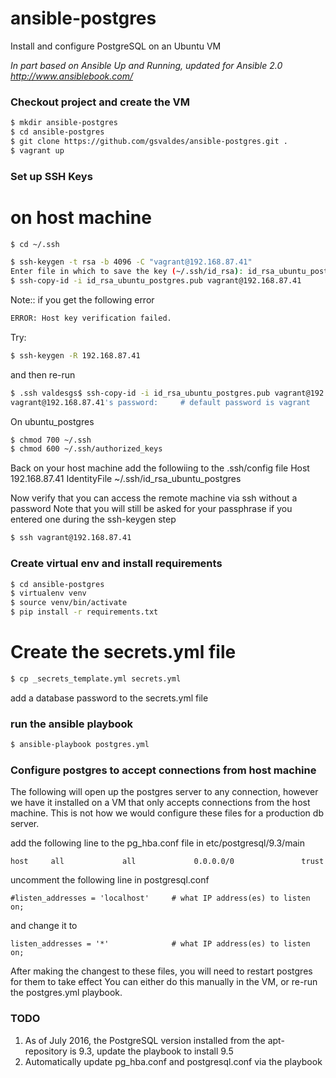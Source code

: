 # ansible-postgres
Install and configure PostgreSQL on an Ubuntu VM

*In part based on Ansible Up and Running, updated for Ansible 2.0*
*http://www.ansiblebook.com/*


### Checkout project and create the VM


```bash
$ mkdir ansible-postgres
$ cd ansible-postgres
$ git clone https://github.com/gsvaldes/ansible-postgres.git .
$ vagrant up
```
### Set up SSH Keys

# on host machine
```bash
$ cd ~/.ssh
```

```bash
$ ssh-keygen -t rsa -b 4096 -C "vagrant@192.168.87.41"
Enter file in which to save the key (~/.ssh/id_rsa): id_rsa_ubuntu_postgres
$ ssh-copy-id -i id_rsa_ubuntu_postgres.pub vagrant@192.168.87.41
```

Note:: if you get the following error

```bash
ERROR: Host key verification failed.
```

Try:
```bash
$ ssh-keygen -R 192.168.87.41
```
and then re-run 

```bash
$ .ssh valdesgs$ ssh-copy-id -i id_rsa_ubuntu_postgres.pub vagrant@192.168.87.41
vagrant@192.168.87.41's password:     # default password is vagrant
```

On ubuntu_postgres
```bash
$ chmod 700 ~/.ssh
$ chmod 600 ~/.ssh/authorized_keys
```


Back on your host machine add the followiing to the .ssh/config file
Host 192.168.87.41
  IdentityFile ~/.ssh/id_rsa_ubuntu_postgres

Now verify that you can access the remote machine via ssh without a password
Note that you will still be asked for your passphrase if you entered one during the ssh-keygen step

```bash
$ ssh vagrant@192.168.87.41
```

### Create virtual env and install requirements
```bash
$ cd ansible-postgres
$ virtualenv venv
$ source venv/bin/activate
$ pip install -r requirements.txt
```

# Create the secrets.yml file
```bash
$ cp _secrets_template.yml secrets.yml
```
add a database password to the secrets.yml file


### run the ansible playbook
```bash
$ ansible-playbook postgres.yml
```


### Configure postgres to accept connections from host machine
The following will open up the postgres server to any connection, however we have it installed on
a VM that only accepts connections from the host machine.  This is not how we would configure 
these files for a production db server.

add the following line to the pg_hba.conf file in etc/postgresql/9.3/main

```
host     all             all             0.0.0.0/0               trust
```

uncomment the following line in postgresql.conf

```
#listen_addresses = 'localhost'		# what IP address(es) to listen on;
```

and change it to 

```
listen_addresses = '*'		        # what IP address(es) to listen on;
```

After making the changest to these files, you will need to restart postgres for them to take effect
You can either do this manually in the VM, or re-run the postgres.yml playbook.


### TODO
1. As of July 2016, the PostgreSQL version installed from the apt-repository is 9.3, update the playbook to install 9.5
2. Automatically update pg_hba.conf and postgresql.conf via the playbook



